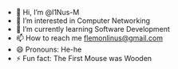 - 👋 Hi, I’m @l1Nus-M
- 👀 I’m interested in Computer Networking 
- 🌱 I’m currently learning Software Development 
- 📫 How to reach me flemonlinus@gmail.com
- 😄 Pronouns: He-he
- ⚡ Fun fact: The First Mouse was Wooden

<!---
l1Nus-M/l1Nus-M is a ✨ special ✨ repository because its `README.md` (this file) appears on your GitHub profile.
You can click the Preview link to take a look at your changes.
--->
